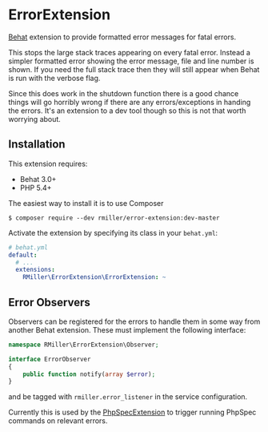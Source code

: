 ErrorExtension
==============

[Behat](http://docs.behat.org/en/v3.0/) extension to provide formatted error messages for fatal errors.

This stops the large stack traces appearing on every fatal error. Instead a simpler
formatted error showing the error message, file and line number is shown.
If you need the full stack trace then they will still appear when Behat
is run with the verbose flag.

Since this does work in the shutdown function there is a good chance things
will go horribly wrong if there are any errors/exceptions in handing the errors.
It's an extension to a dev tool though so this is not that worth worrying about.

Installation
------------

This extension requires:

* Behat 3.0+
* PHP 5.4+

The easiest way to install it is to use Composer

```
$ composer require --dev rmiller/error-extension:dev-master
```

Activate the extension by specifying its class in your ``behat.yml``:

```yaml
# behat.yml
default:
  # ...
  extensions:
    RMiller\ErrorExtension\ErrorExtension: ~
```

Error Observers
---------------

Observers can be registered for the errors to handle them in some way from another Behat extension.
These must implement the following interface:

```php
namespace RMiller\ErrorExtension\Observer;

interface ErrorObserver
{
    public function notify(array $error);
}
```

and be tagged with `rmiller.error_listener` in the service configuration.

Currently this is used by the [PhpSpecExtension](https://github.com/richardmiller/PhpSpecExtension)
to trigger running PhpSpec commands on relevant errors.


